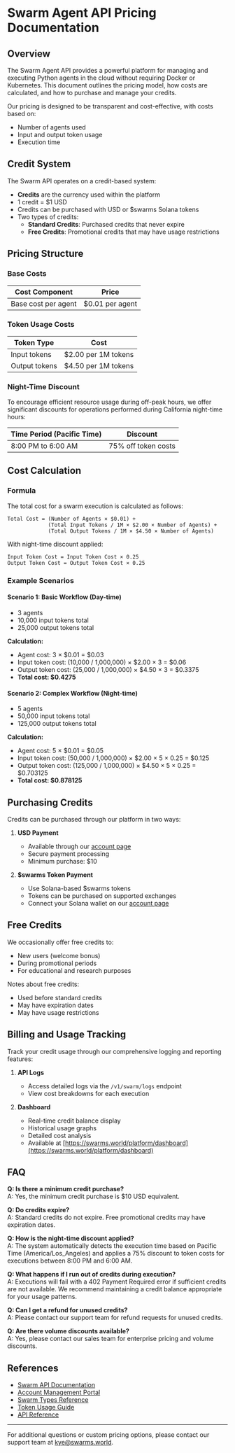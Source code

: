 # Swarm Agent API Pricing Documentation


## Overview

The Swarm Agent API provides a powerful platform for managing and executing Python agents in the cloud without requiring Docker or Kubernetes. This document outlines the pricing model, how costs are calculated, and how to purchase and manage your credits.

Our pricing is designed to be transparent and cost-effective, with costs based on:
- Number of agents used
- Input and output token usage 
- Execution time

## Credit System

The Swarm API operates on a credit-based system:

- **Credits** are the currency used within the platform
- 1 credit = $1 USD
- Credits can be purchased with USD or $swarms Solana tokens
- Two types of credits:
  - **Standard Credits**: Purchased credits that never expire
  - **Free Credits**: Promotional credits that may have usage restrictions

## Pricing Structure

### Base Costs

| Cost Component | Price |
|----------------|-------|
| Base cost per agent | $0.01 per agent |

### Token Usage Costs

| Token Type | Cost |
|------------|------|
| Input tokens | $2.00 per 1M tokens |
| Output tokens | $4.50 per 1M tokens |

### Night-Time Discount

To encourage efficient resource usage during off-peak hours, we offer significant discounts for operations performed during California night-time hours:

| Time Period (Pacific Time) | Discount |
|----------------------------|----------|
| 8:00 PM to 6:00 AM | 75% off token costs |

## Cost Calculation

### Formula

The total cost for a swarm execution is calculated as follows:

```
Total Cost = (Number of Agents × $0.01) + 
             (Total Input Tokens / 1M × $2.00 × Number of Agents) +
             (Total Output Tokens / 1M × $4.50 × Number of Agents)
```

With night-time discount applied:
```
Input Token Cost = Input Token Cost × 0.25
Output Token Cost = Output Token Cost × 0.25
```

### Example Scenarios

#### Scenario 1: Basic Workflow (Day-time)
- 3 agents
- 10,000 input tokens total
- 25,000 output tokens total

**Calculation:**
- Agent cost: 3 × $0.01 = $0.03
- Input token cost: (10,000 / 1,000,000) × $2.00 × 3 = $0.06
- Output token cost: (25,000 / 1,000,000) × $4.50 × 3 = $0.3375
- **Total cost: $0.4275**

#### Scenario 2: Complex Workflow (Night-time)
- 5 agents
- 50,000 input tokens total
- 125,000 output tokens total

**Calculation:**
- Agent cost: 5 × $0.01 = $0.05
- Input token cost: (50,000 / 1,000,000) × $2.00 × 5 × 0.25 = $0.125
- Output token cost: (125,000 / 1,000,000) × $4.50 × 5 × 0.25 = $0.703125
- **Total cost: $0.878125**

## Purchasing Credits

Credits can be purchased through our platform in two ways:

1. **USD Payment**
   - Available through our [account page](https://swarms.world/platform/account)
   - Secure payment processing
   - Minimum purchase: $10

2. **$swarms Token Payment**
   - Use Solana-based $swarms tokens
   - Tokens can be purchased on supported exchanges
   - Connect your Solana wallet on our [account page](https://swarms.world/platform/account)

## Free Credits

We occasionally offer free credits to:
- New users (welcome bonus)
- During promotional periods
- For educational and research purposes

Notes about free credits:
- Used before standard credits
- May have expiration dates
- May have usage restrictions

## Billing and Usage Tracking

Track your credit usage through our comprehensive logging and reporting features:

1. **API Logs**
   - Access detailed logs via the `/v1/swarm/logs` endpoint
   - View cost breakdowns for each execution

2. **Dashboard**
   - Real-time credit balance display
   - Historical usage graphs
   - Detailed cost analysis
   - Available at [https://swarms.world/platform/dashboard](https://swarms.world/platform/dashboard)

## FAQ

**Q: Is there a minimum credit purchase?**  
A: Yes, the minimum credit purchase is $10 USD equivalent.

**Q: Do credits expire?**  
A: Standard credits do not expire. Free promotional credits may have expiration dates.

**Q: How is the night-time discount applied?**  
A: The system automatically detects the execution time based on Pacific Time (America/Los_Angeles) and applies a 75% discount to token costs for executions between 8:00 PM and 6:00 AM.

**Q: What happens if I run out of credits during execution?**  
A: Executions will fail with a 402 Payment Required error if sufficient credits are not available. We recommend maintaining a credit balance appropriate for your usage patterns.

**Q: Can I get a refund for unused credits?**  
A: Please contact our support team for refund requests for unused credits.

**Q: Are there volume discounts available?**  
A: Yes, please contact our sales team for enterprise pricing and volume discounts.

## References

- [Swarm API Documentation](https://docs.swarms.world)
- [Account Management Portal](https://swarms.world/platform/account)
- [Swarm Types Reference](https://docs.swarms.world/swarm-types)
- [Token Usage Guide](https://docs.swarms.world/token-usage)
- [API Reference](https://docs.swarms.world/api-reference)

---

For additional questions or custom pricing options, please contact our support team at kye@swarms.world.